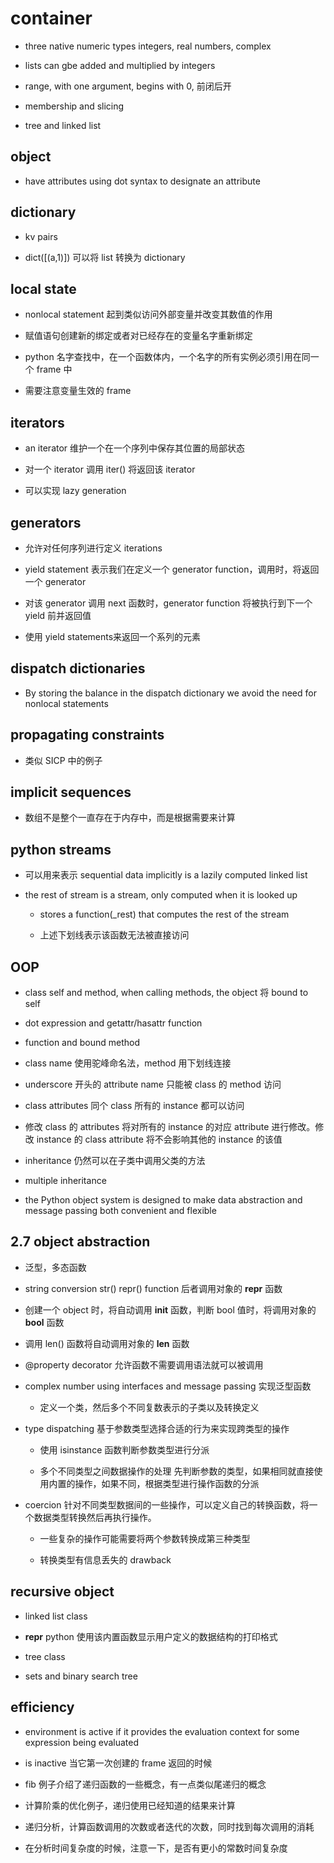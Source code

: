 # container

- three native numeric types integers, real numbers, complex

- lists can gbe added and multiplied by integers

- range, with one argument, begins with 0, 前闭后开

- membership and slicing

- tree and linked list

## object

- have attributes using dot syntax to designate an attribute

## dictionary

- kv pairs

- dict([(a,1)]) 可以将 list 转换为 dictionary

## local state

- nonlocal statement 起到类似访问外部变量并改变其数值的作用

- 赋值语句创建新的绑定或者对已经存在的变量名字重新绑定

- python 名字查找中，在一个函数体内，一个名字的所有实例必须引用在同一个 frame 中

- 需要注意变量生效的 frame

## iterators

- an iterator 维护一个在一个序列中保存其位置的局部状态

- 对一个 iterator 调用 iter() 将返回该 iterator

- 可以实现 lazy generation

## generators

- 允许对任何序列进行定义 iterations

- yield statement 表示我们在定义一个 generator function，调用时，将返回一个 generator

- 对该 generator 调用 next 函数时，generator function 将被执行到下一个 yield 前并返回值

- 使用 yield statements来返回一个系列的元素

## dispatch dictionaries

- By storing the balance in the dispatch dictionary we avoid the need for nonlocal statements

## propagating constraints

- 类似 SICP 中的例子

## implicit sequences

- 数组不是整个一直存在于内存中，而是根据需要来计算

## python streams

- 可以用来表示 sequential data implicitly is a lazily computed linked list

- the rest of stream is a stream, only computed when it is looked up

    - stores a function(_rest) that computes the rest of the stream

    - 上述下划线表示该函数无法被直接访问

## OOP

- class self and method, when calling methods, the object 将 bound to self

- dot expression and getattr/hasattr function

- function and bound method

- class name 使用驼峰命名法，method 用下划线连接

- underscore 开头的 attribute name 只能被 class 的 method 访问

- class attributes 同个 class 所有的 instance 都可以访问

- 修改 class 的 attributes 将对所有的 instance 的对应 attribute 进行修改。修改 instance 的 class attribute 将不会影响其他的 instance 的该值

- inheritance 仍然可以在子类中调用父类的方法

- multiple inheritance

- the Python object system is designed to make data abstraction and message passing both convenient and flexible

## 2.7 object abstraction

- 泛型，多态函数

- string conversion str() repr() function 后者调用对象的 __repr__ 函数

- 创建一个 object 时，将自动调用 __init__ 函数，判断 bool 值时，将调用对象的 __bool__ 函数

- 调用 len() 函数将自动调用对象的 __len__ 函数

- @property decorator 允许函数不需要调用语法就可以被调用

- complex number using interfaces and message passing 实现泛型函数

    - 定义一个类，然后多个不同复数表示的子类以及转换定义

- type dispatching 基于参数类型选择合适的行为来实现跨类型的操作

    - 使用 isinstance 函数判断参数类型进行分派

    - 多个不同类型之间数据操作的处理 先判断参数的类型，如果相同就直接使用内置的操作，如果不同，根据类型进行操作函数的分派

- coercion 针对不同类型数据间的一些操作，可以定义自己的转换函数，将一个数据类型转换然后再执行操作。

    - 一些复杂的操作可能需要将两个参数转换成第三种类型

    - 转换类型有信息丢失的 drawback

## recursive object

- linked list class

- __repr__ python 使用该内置函数显示用户定义的数据结构的打印格式

- tree class

- sets and binary search tree

## efficiency

- environment is active if it provides the evaluation context for some expression being evaluated

- is inactive 当它第一次创建的 frame 返回的时候

- fib 例子介绍了递归函数的一些概念，有一点类似尾递归的概念

- 计算阶乘的优化例子，递归使用已经知道的结果来计算

- 递归分析，计算函数调用的次数或者迭代的次数，同时找到每次调用的消耗

- 在分析时间复杂度的时候，注意一下，是否有更小的常数时间复杂度
